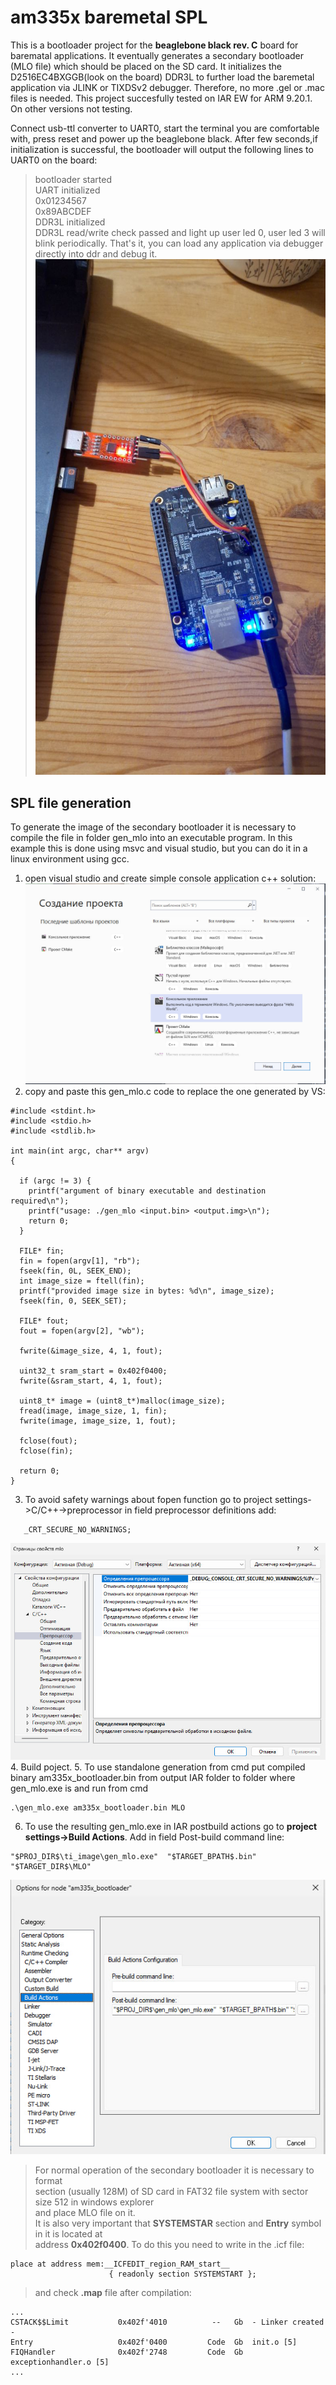 # am335x baremetal SPL
This is a bootloader project for the **beaglebone black rev. C** board for barematal applications.
It eventually generates a secondary bootloader (MLO file) which should be placed on the SD card. It initializes the D2516EC4BXGGB(look on the board) DDR3L to further load the baremetal application via JLINK or TIXDSv2 debugger. Therefore, no more .gel or .mac files is needed.
This project succesfully tested on IAR EW for ARM 9.20.1. On other versions not testing.

Connect usb-ttl converter to UART0, start the terminal you are comfortable with, press reset and power up the beaglebone black.
After few seconds,if initialization is successful, the bootloader will output the following lines to UART0 on the board:
> bootloader started  
> UART initialized   
> 0x01234567  
> 0x89ABCDEF    
> DDR3L initialized  
> DDR3L read/write check passed 
and light up user led 0, user led 3 will blink periodically.
That's it, you can load any application via debugger directly into ddr and debug it. 
![connections](./pictures/connections.jpg)

## SPL file generation
To generate the image of the secondary bootloader it is necessary to compile the file in folder gen_mlo into an executable program. In this example this is done using msvc and visual studio, but you can do it in a linux environment using gcc.
1. open visual studio and create simple console application c++ solution:
![console_app](./pictures/VS_console_app.jpg)
2. copy and paste this gen_mlo.c code to replace the one generated by VS:
```
#include <stdint.h>
#include <stdio.h>
#include <stdlib.h>

int main(int argc, char** argv)
{

  if (argc != 3) {
    printf("argument of binary executable and destination required\n");
    printf("usage: ./gen_mlo <input.bin> <output.img>\n");
    return 0;
  }

  FILE* fin;
  fin = fopen(argv[1], "rb");
  fseek(fin, 0L, SEEK_END);
  int image_size = ftell(fin);
  printf("provided image size in bytes: %d\n", image_size);
  fseek(fin, 0, SEEK_SET);

  FILE* fout;
  fout = fopen(argv[2], "wb"); 
 
  fwrite(&image_size, 4, 1, fout);
 
  uint32_t sram_start = 0x402f0400;
  fwrite(&sram_start, 4, 1, fout);

  uint8_t* image = (uint8_t*)malloc(image_size);
  fread(image, image_size, 1, fin);
  fwrite(image, image_size, 1, fout);

  fclose(fout);
  fclose(fin);

  return 0;
}
```
3. To avoid safety warnings about fopen function
   go to project settings->C/C++->preprocessor in field preprocessor definitions
   add:
```
   _CRT_SECURE_NO_WARNINGS;
```
![VS_settings](./pictures/VS_settings.jpg)
4. Build poject.
5. To use standalone generation from cmd put compiled binary am335x_bootloader.bin from output IAR folder
   to folder where gen_mlo.exe is and run from cmd 
```
.\gen_mlo.exe am335x_bootloader.bin MLO
```
6. To use the resulting gen_mlo.exe in IAR postbuild actions go to 
 **project settings->Build Actions**. Add in field Post-build command line:
 ```
 "$PROJ_DIR$\ti_image\gen_mlo.exe"  "$TARGET_BPATH$.bin" "$TARGET_DIR$\MLO"
 ```
![IAR_settings](./pictures/IAR_settings.jpg)

> For normal operation of the secondary bootloader it is necessary to format   
> section (usually 128M) of SD card in FAT32 file system with sector size 512 in windows explorer   
> and place MLO file on it.   
> It is also very important that **SYSTEMSTAR** section and **Entry** symbol in it is located at    
> address **0x402f0400**. To do this you need to write in the .icf file: 
```
place at address mem:__ICFEDIT_region_RAM_start__
                      { readonly section SYSTEMSTART }; 
``` 
> and check **.map** file after compilation:
```
...
CSTACK$$Limit           0x402f'4010          --   Gb  - Linker created -
Entry                   0x402f'0400         Code  Gb  init.o [5]
FIQHandler              0x402f'2748         Code  Gb  exceptionhandler.o [5]
...

```
 

    
